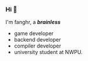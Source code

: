### Hi 👋

I'm fanghr, a ***brainless***

* game developer
* backend developer
* compiler developer
* university student at NWPU.
